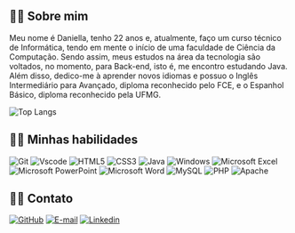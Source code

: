 ## 🐱‍👓 Sobre mim
Meu nome é Daniella, tenho 22 anos e, atualmente, faço um curso técnico de Informática, tendo em mente o início de uma faculdade de Ciência da Computação. Sendo assim, meus estudos na área da tecnologia são voltados, no momento, para Back-end, isto é, me encontro estudando Java. Além disso, dedico-me à aprender novos idiomas e possuo o Inglês Intermediário para Avançado, diploma reconhecido pelo FCE, e o Espanhol Básico, diploma reconhecido pela UFMG. 

![Top Langs](https://github-readme-stats-git-masterrstaa-rickstaa.vercel.app/api/top-langs/?username=daniellarodriguess&layout=compact&bg_color=000&border_color=30A3DC&title_color=E94D5F&text_color=FFF)

## 🐱‍💻 Minhas habilidades
![Git](https://img.shields.io/badge/GIT-E44C30?style=for-the-badge&logo=git&logoColor=white)
![Vscode](https://img.shields.io/badge/Vscode-007ACC?style=for-the-badge&logo=visual-studio-code&logoColor=white)
![HTML5](https://img.shields.io/badge/HTML5-E34F26?style=for-the-badge&logo=html5&logoColor=white)
![CSS3](https://img.shields.io/badge/CSS3-1572B6?style=for-the-badge&logo=css3&logoColor=white)
![Java](https://img.shields.io/badge/java-%23ED8B00.svg?style=for-the-badge&logo=openjdk&logoColor=white)
![Windows](https://img.shields.io/badge/Windows-000?style=for-the-badge&logo=windows&logoColor=2CA5E0)
![Microsoft Excel](https://img.shields.io/badge/Microsoft_Excel-217346?style=for-the-badge&logo=microsoft-excel&logoColor=white)
![Microsoft PowerPoint](https://img.shields.io/badge/Microsoft_PowerPoint-B7472A?style=for-the-badge&logo=microsoft-powerpoint&logoColor=white)
![Microsoft Word](https://img.shields.io/badge/Microsoft_Word-2B579A?style=for-the-badge&logo=microsoft-word&logoColor=white)
![MySQL](https://img.shields.io/badge/MySQL-20232A?logo=mysql&logoColor=white&style=for-the-badge)
![PHP](https://img.shields.io/badge/PHP-777BB4?logo=php&logoColor=white&style=for-the-badge)
![Apache](https://img.shields.io/badge/Apache-CA2136?logo=apache&logoColor=white&style=for-the-badge)

## 🐱‍👤 Contato
[![GitHub](https://img.shields.io/badge/GitHub-100000?style=for-the-badge&logo=github&logoColor=white)](https://github.com/daniellarodriguess)
[![E-mail](https://img.shields.io/badge/Gmail-D14836?style=for-the-badge&logo=gmail&logoColor=white)](mailto:daniella.rodrigues.1805@gmail.com)
[![Linkedin](https://img.shields.io/badge/LinkedIn-0077B5?style=for-the-badge&logo=linkedin&logoColor=white)](https://www.linkedin.com/in/daniella-rodrigues-648357348/)
